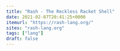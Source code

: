 ```yaml
---
title: "Rash - The Reckless Racket Shell"
date: 2021-02-07T20:41:25+0000
itemurl: "https://rash-lang.org/"
sites: "rash-lang.org"
tags: ["lang"]
draft: false
---
```

